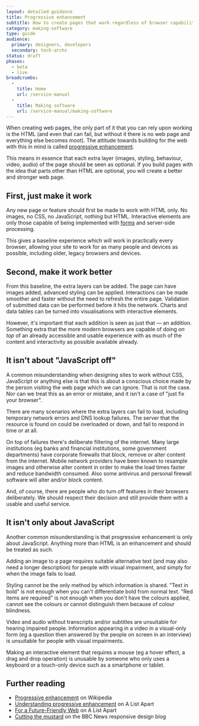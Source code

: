 ```yaml
---
layout: detailed-guidance
title: Progressive enhancement
subtitle: How to create pages that work regardless of browser capability
category: making-software
type: guide
audience:
  primary: designers, developers
  secondary: tech-archs
status: draft
phases:
  - beta
  - live
breadcrumbs:
  -
    title: Home
    url: /service-manual
  -
    title: Making software
    url: /service-manual/making-software
---
```


When creating web pages, the only part of it that you can rely upon working is the HTML (and even that can fail, but without it there is no web page and everything else becomes moot). The attitude towards building for the web with this in mind is called [progressive enhancement](https://en.wikipedia.org/wiki/Progressive_enhancement).

This means in essence that each extra layer (images, styling, behaviour, video, audio) of the page should be seen as optional. If you build pages with the idea that parts other than HTML are optional, you will create a better and stronger web page.

## First, just make it work

Any new page or feature should first be made to work with HTML only. No images, no CSS, no JavaScript, nothing but HTML. Interactive elements are only those capable of being implemented with [forms](https://en.wikipedia.org/wiki/Form_(HTML)) and server-side processing.

This gives a baseline experience which will work in practically every browser, allowing your site to work for as many people and devices as possible, including older, legacy browsers and devices.

## Second, make it work better

From this baseline, the extra layers can be added. The page can have images added, advanced styling can be applied. Interactions can be made smoother and faster without the need to refresh the entire page. Validation of submitted data can be performed before it hits the network. Charts and data tables can be turned into visualisations with interactive elements.

However, it's important that each addition is seen as just that — an addition. Something extra that the more modern browsers are capable of doing *on top* of an already accessible and usable experience with as much of the content and interactivity as possible available already.

## It isn't about "JavaScript off"

A common misunderstanding when designing sites to work without CSS, JavaScript or anything else is that this is about a conscious choice made by the person visiting the web page which we can ignore. That is not the case. Nor can we treat this as an error or mistake, and it isn't a case of "just fix your browser".

There are many scenarios where the extra layers can fail to load, including temporary network errors and DNS lookup failures. The server that the resource is found on could be overloaded or down, and fail to respond in time or at all.

On top of failures there's deliberate filtering of the internet. Many large institutions (eg banks and financial institutions, some government departments) have corporate firewalls that block, remove or alter content from the internet. Mobile network providers have been known to resample images and otherwise alter content in order to make the load times faster and reduce bandwidth consumed. Also some antivirus and personal firewall software will alter and/or block content.

And, of course, there are people who do turn off features in their browsers deliberately. We should respect their decision and still provide them with a usable and useful service.

## It isn't only about JavaScript

Another common misunderstanding is that progressive enhancement is only about JavaScript. Anything more than HTML is an enhancement and should be treated as such.

Adding an image to a page requires suitable alternative text (and may also need a longer description) for people with visual impairment, and simply for when the image fails to load.

Styling cannot be the only method by which information is shared. "Text in bold" is not enough when you can't differentiate bold from normal text. "Red items are required" is not enough when you don't have the colours applied, cannot see the colours or cannot distinguish them because of colour blindness.

Video and audio without transcripts and/or subtitles are unsuitable for hearing impaired people. Information appearing in a video in a visual-only form (eg a question then answered by the people on screen in an interview) is unsuitable for people with visual impairments.

Making an interactive element that requires a mouse (eg a hover effect, a drag and drop operation) is unusable by someone who only uses a keyboard or a touch-only device such as a smartphone or tablet.

## Further reading

* [Progressive enhancement](https://en.wikipedia.org/wiki/Progressive_enhancement) on Wikipedia
* [Understanding progressive enhancement](http://alistapart.com/article/understandingprogressiveenhancement) on A List Apart
* [For a Future-Friendly Web](http://alistapart.com/article/for-a-future-friendly-web) on A List Apart
* [Cutting the mustard](http://responsivenews.co.uk/post/18948466399/cutting-the-mustard) on the BBC News responsive design blog
